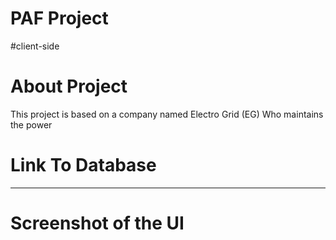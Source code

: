 # PAF Project
#client-side

# About Project
This project is based on a company named Electro Grid (EG) Who maintains the power

#  Link  To Database
*****

# Screenshot of the UI

